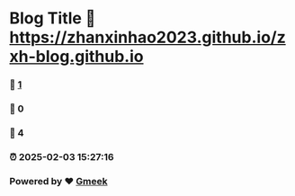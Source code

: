 # Blog Title :link: https://zhanxinhao2023.github.io/zxh-blog.github.io 
### :page_facing_up: [1](https://zhanxinhao2023.github.io/zxh-blog.github.io/tag.html) 
### :speech_balloon: 0 
### :hibiscus: 4 
### :alarm_clock: 2025-02-03 15:27:16 
### Powered by :heart: [Gmeek](https://github.com/Meekdai/Gmeek)
